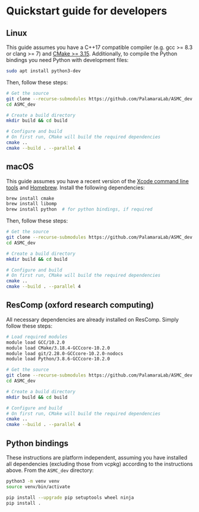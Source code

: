# Quickstart guide for developers

## Linux

This guide assumes you have a C++17 compatible compiler (e.g. gcc >= 8.3 or clang >= 7) and [CMake >= 3.15](https://cmake.org/install/).
Additionally, to compile the Python bindings you need Python with development files:

```bash
sudo apt install python3-dev
```

Then, follow these steps:

```bash
# Get the source
git clone --recurse-submodules https://github.com/PalamaraLab/ASMC_dev
cd ASMC_dev

# Create a build directory
mkdir build && cd build

# Configure and build
# On first run, CMake will build the required dependencies
cmake ..
cmake --build . --parallel 4
```

## macOS

This guide assumes you have a recent version of the [Xcode command line tools](https://developer.apple.com/xcode/features/) and [Homebrew](https://brew.sh/).
Install the following dependencies:

```bash
brew install cmake
brew install libomp
brew install python  # for python bindings, if required
```

Then, follow these steps:

```bash
# Get the source
git clone --recurse-submodules https://github.com/PalamaraLab/ASMC_dev
cd ASMC_dev

# Create a build directory
mkdir build && cd build

# Configure and build
# On first run, CMake will build the required dependencies
cmake ..
cmake --build . --parallel 4
```

## ResComp (oxford research computing)

All necessary dependencies are already installed on ResComp. Simply follow these steps:

```bash
# Load required modules
module load GCC/10.2.0
module load CMake/3.18.4-GCCcore-10.2.0
module load git/2.28.0-GCCcore-10.2.0-nodocs
module load Python/3.8.6-GCCcore-10.2.0

# Get the source
git clone --recurse-submodules https://github.com/PalamaraLab/ASMC_dev
cd ASMC_dev

# Create a build directory
mkdir build && cd build

# Configure and build
# On first run, CMake will build the required dependencies
cmake ..
cmake --build . --parallel 4
```

## Python bindings

These instructions are platform independent, assuming you have installed all dependencies (excluding those from vcpkg) according to the instructions above.
From the `ASMC_dev` directory:

```bash
python3 -m venv venv
source venv/bin/activate

pip install --upgrade pip setuptools wheel ninja
pip install .
```
